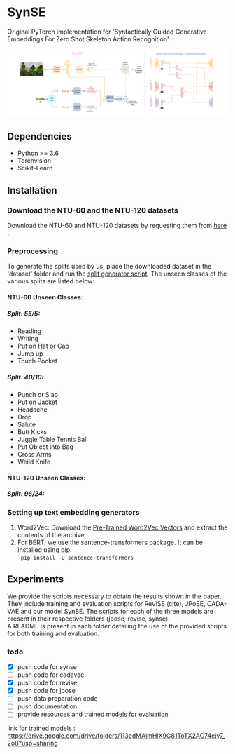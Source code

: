 # SynSE
Original PyTorch implementation for 'Syntactically Guided Generative Embeddings For Zero Shot Skeleton Action Recognition'

<img src = "Images/SynSE_arch.png" />

## Dependencies

<ul>
  <li> Python >= 3.6 </li>
  <li> Torchvision </li>
  <li> Scikit-Learn </li>  
</ul>

## Installation

### Download the NTU-60 and the NTU-120 datasets
  Download the NTU-60 and NTU-120 datasets by requesting them from <a href="http://rose1.ntu.edu.sg/Datasets/actionRecognition.asp">here</a> .
  
### Preprocessing
 To generate the splits used by us, place the downloaded dataset in the 'dataset' folder and run the [split generator script](). The unseen classes of the various splits are listed below:
 
#### NTU-60 Unseen Classes:
##### Split: 55/5: 
<ul>
  <li> Reading </li>
  <li> Writing </li>
  <li> Put on Hat or Cap </li>
  <li> Jump up </li>
  <li> Touch Pocket </li>
</ul>

##### Split: 40/10: 
<ul>
  <li> Punch or Slap </li>
  <li> Put on Jacket </li>
  <li> Headache </li>
  <li> Drop </li>
  <li> Salute </li>
  <li> Butt Kicks </li>
  <li> Juggle Table Tennis Ball </li>
  <li> Put Object into Bag </li>
  <li> Cross Arms </li>
  <li> Weild Knife </li>
</ul>

#### NTU-120 Unseen Classes:
##### Split: 96/24: 

 
### Setting up text embedding generators
<ol> 
  <li> Word2Vec: Download the <a href="https://drive.google.com/file/d/0B7XkCwpI5KDYNlNUTTlSS21pQmM/edit">Pre-Trained Word2Vec Vectors</a> and extract the contents of the archive </li>
  <li> For BERT, we use the sentence-transformers package. It can be installed using pip: 
    <br>
    <code> pip install -U sentence-transformers </code>
</ol>
  
## Experiments
We provide the scripts necessary to obtain the results shown in the paper. They include training and evaluation scripts for ReViSE (cite), JPoSE, CADA-VAE and our model SynSE.
The scripts for each of the three models are present in their respective folders (jpose, revise, synse). 
<br>
A README is present in each folder detailing the use of the provided scripts for both training and evaluation.

### todo
- [X] push code for synse
- [ ] push code for cadavae
- [X] push code for revise
- [X] push code for jpose
- [ ] push data preparation code
- [ ] push documentation
- [ ] provide resources and trained models for evaluation

link for trained models : https://drive.google.com/drive/folders/113edMAjmHlX9G81ToTX2AC74ejv7_2o8?usp=sharing
